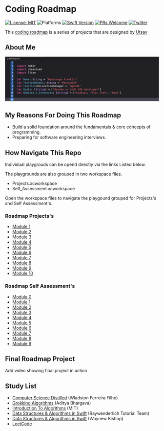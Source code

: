 # Coding Roadmap
[![License: MIT](https://img.shields.io/badge/License-MIT-yellow.svg)](https://opensource.org/licenses/MIT)
![Platforms](https://img.shields.io/badge/platform-macOS-blue.svg)
[![Swift Version](https://img.shields.io/badge/Swift-5.6-F16D39.svg?style=flat)](https://developer.apple.com/swift)
[![PRs Welcome](https://img.shields.io/badge/PRs-welcome-brightgreen.svg?style=flat-square)](http://makeapullrequest.com)
[![Twitter](https://img.shields.io/badge/twitter-@byaruhaf-blue.svg)](http://twitter.com/byaruhaf)

This [coding roadmap](https://www.engineeringwithutsav.com/coding-roadmap) is a series of projects that are designed by [Utsav](https://www.engineeringwithutsav.com/about)


## About Me
![Profile](Img/About.png)

## My Reasons For Doing This Roadmap
* Build a solid foundation around the fundamentals & core concepts of programming.
* Preparing for software engineering interviews.


## How Navigate This Repo 
Individual playgrouds can be opend directly via the links Listed below.

The playgrounds are also grouped in two workspace files.

* Projects.xcworkspace
* Self_Assessment.xcworkspace

Open the workspace files to navigate the playgound grouped for Projects's and Self Assessment's.

### Roadmap Projects's

* [Module 1](./Projects/Module_1_String_Manipulation/)
* [Module 2](./Projects/Module_2_LinkedLists/)
* [Module 3](./Projects/Module_3_Hashtables/)
* [Module 4](./Projects/Module_4_Stacks/)
* [Module 5](./Projects/Module_5_Queues/)
* [Module 6](./Projects/Module_6_Recursion/)
* [Module 7](./Projects/Module_7_Binary_Search/)
* [Module 8](./Projects/Module_8_Trees/)
* [Module 9](./Projects/Module_9_Graphs/)
* [Module 10](./Projects/Module_10_Final_Project/)

### Roadmap Self Assessment's

* [Module 0](./Self_Assessment/Module_0_Basics/)
* [Module 1](./Self_Assessment/Module_1_String_Manipulation/)
* [Module 2](./Self_Assessment/Module_2_LinkedLists/)
* [Module 3](./Self_Assessment/Module_3_Hashtables/)
* [Module 4](./Self_Assessment/Module_4_Stacks/)
* [Module 5](./Self_Assessment/Module_5_Queues/)
* [Module 6](./Self_Assessment/Module_6_Recursion/)
* [Module 7](./Self_Assessment/Module_7_Binary_Search/)
* [Module 8](./Self_Assessment/Module_8_Trees/)
* [Module 9](./Self_Assessment/Module_9_Graphs/)

##  Final Roadmap Project
Add video showing final project in action

## Study List

* [Computer Science Distilled](https://amzn.to/3vbMcqP) (Wladston Ferreira Filho)
* [Grokking Algorithms](https://amzn.to/3O4MtVa) (Aditya Bhargava)
* [Introduction To Algorithms](https://ocw.mit.edu/courses/6-006-introduction-to-algorithms-spring-2020/) (MIT)
* [Data Structures & Algorithms in Swift](https://amzn.to/3O47LlN) (Raywenderlich Tutorial Team)
* [Data Structures & Algorithms in Swift](https://www.waynewbishop.com/ios-interview/book) (Waynew Bishop)
* [LeetCode](https://leetcode.com/)
